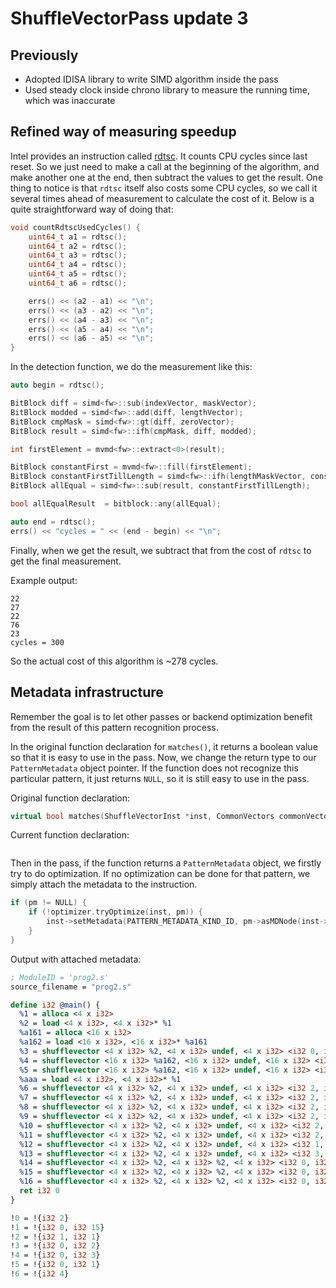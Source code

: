 # ShuffleVectorPass update 3

## Previously

* Adopted IDISA library to write SIMD algorithm inside the pass
* Used steady clock inside chrono library to measure the running time, which was inaccurate

## Refined way of measuring speedup

Intel provides an instruction called [rdtsc](https://en.wikipedia.org/wiki/Time_Stamp_Counter). It counts CPU cycles since last reset. So we just need to make a call at the beginning of the algorithm, and make another one at the end, then subtract the values to get the result. One thing to notice is that `rdtsc` itself also costs some CPU cycles, so we call it several times ahead of measurement to calculate the cost of it. Below is a quite straightforward way of doing that:

```cpp
void countRdtscUsedCycles() {
    uint64_t a1 = rdtsc();
    uint64_t a2 = rdtsc();
    uint64_t a3 = rdtsc();
    uint64_t a4 = rdtsc();
    uint64_t a5 = rdtsc();
    uint64_t a6 = rdtsc();

    errs() << (a2 - a1) << "\n";
    errs() << (a3 - a2) << "\n";
    errs() << (a4 - a3) << "\n";
    errs() << (a5 - a4) << "\n";
    errs() << (a6 - a5) << "\n";
}
```

In the detection function, we do the measurement like this:

```cpp
auto begin = rdtsc();

BitBlock diff = simd<fw>::sub(indexVector, maskVector);
BitBlock modded = simd<fw>::add(diff, lengthVector);
BitBlock cmpMask = simd<fw>::gt(diff, zeroVector);
BitBlock result = simd<fw>::ifh(cmpMask, diff, modded);

int firstElement = mvmd<fw>::extract<0>(result);

BitBlock constantFirst = mvmd<fw>::fill(firstElement);
BitBlock constantFirstTillLength = simd<fw>::ifh(lengthMaskVector, constantFirst, zeroVector);
BitBlock allEqual = simd<fw>::sub(result, constantFirstTillLength);

bool allEqualResult  = bitblock::any(allEqual);

auto end = rdtsc();
errs() << "cycles = " << (end - begin) << "\n";
```

Finally, when we get the result, we subtract that from the cost of `rdtsc` to get the final measurement.

Example output:

```
22
27
22
76
23
cycles = 300
```

So the actual cost of this algorithm is ~278 cycles.

## Metadata infrastructure

Remember the goal is to let other passes or backend optimization benefit from the result of this pattern recognition process.

In the original function declaration for `matches()`, it returns a boolean value so that it is easy to use in the pass. Now, we change the return type to our `PatternMetadata` object pointer. If the function does not recognize this particular pattern, it just returns `NULL`, so it is still easy to use in the pass.

Original function declaration:

```cpp
virtual bool matches(ShuffleVectorInst *inst, CommonVectors commonVectors) = 0;
```

Current function declaration:

```cpp

```

Then in the pass, if the function returns a `PatternMetadata` object, we firstly try to do optimization. If no optimization can be done for that pattern, we simply attach the metadata to the instruction.

```cpp
if (pm != NULL) {
    if (!optimizer.tryOptimize(inst, pm)) {
        inst->setMetadata(PATTERN_METADATA_KIND_ID, pm->asMDNode(inst->getContext()));
    }
}
```

Output with attached metadata:

```llvm
; ModuleID = 'prog2.s'
source_filename = "prog2.s"

define i32 @main() {
  %1 = alloca <4 x i32>
  %2 = load <4 x i32>, <4 x i32>* %1
  %a161 = alloca <16 x i32>
  %a162 = load <16 x i32>, <16 x i32>* %a161
  %3 = shufflevector <4 x i32> %2, <4 x i32> undef, <4 x i32> <i32 0, i32 1, i32 2, i32 3>, !shuffleVector.pattern !0
  %4 = shufflevector <16 x i32> %a162, <16 x i32> undef, <16 x i32> <i32 1, i32 2, i32 3, i32 4, i32 5, i32 6, i32 7, i32 8, i32 9, i32 10, i32 11, i32 12, i32 13, i32 14, i32 15, i32 0>, !shuffleVector.pattern !1
  %5 = shufflevector <16 x i32> %a162, <16 x i32> undef, <16 x i32> <i32 1, i32 1, i32 1, i32 1, i32 1, i32 1, i32 1, i32 1, i32 1, i32 1, i32 1, i32 1, i32 1, i32 1, i32 1, i32 1>, !shuffleVector.pattern !2
  %aaa = load <4 x i32>, <4 x i32>* %1
  %6 = shufflevector <4 x i32> %2, <4 x i32> undef, <4 x i32> <i32 2, i32 3, i32 0, i32 1>, !shuffleVector.pattern !3
  %7 = shufflevector <4 x i32> %2, <4 x i32> undef, <4 x i32> <i32 2, i32 3, i32 0, i32 1>, !shuffleVector.pattern !3
  %8 = shufflevector <4 x i32> %2, <4 x i32> undef, <4 x i32> <i32 2, i32 3, i32 0, i32 1>, !shuffleVector.pattern !3
  %9 = shufflevector <4 x i32> %2, <4 x i32> undef, <4 x i32> <i32 2, i32 3, i32 0, i32 1>, !shuffleVector.pattern !3
  %10 = shufflevector <4 x i32> %2, <4 x i32> undef, <4 x i32> <i32 2, i32 3, i32 0, i32 1>, !shuffleVector.pattern !3
  %11 = shufflevector <4 x i32> %2, <4 x i32> undef, <4 x i32> <i32 2, i32 3, i32 0, i32 1>, !shuffleVector.pattern !3
  %12 = shufflevector <4 x i32> %2, <4 x i32> undef, <4 x i32> <i32 1, i32 2, i32 3, i32 0>, !shuffleVector.pattern !4
  %13 = shufflevector <4 x i32> %2, <4 x i32> undef, <4 x i32> <i32 3, i32 0, i32 1, i32 2>, !shuffleVector.pattern !5
  %14 = shufflevector <4 x i32> %2, <4 x i32> %2, <4 x i32> <i32 0, i32 5, i32 2, i32 3>, !shuffleVector.pattern !6
  %15 = shufflevector <4 x i32> %2, <4 x i32> %2, <4 x i32> <i32 0, i32 5, i32 6, i32 7>, !shuffleVector.pattern !6
  %16 = shufflevector <4 x i32> %2, <4 x i32> %2, <4 x i32> <i32 0, i32 2, i32 6, i32 7>
  ret i32 0
}

!0 = !{i32 2}
!1 = !{i32 0, i32 15}
!2 = !{i32 1, i32 1}
!3 = !{i32 0, i32 2}
!4 = !{i32 0, i32 3}
!5 = !{i32 0, i32 1}
!6 = !{i32 4}

```
